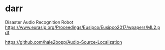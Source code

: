 # darr
Disaster Audio Recognition Robot
https://www.eurasip.org/Proceedings/Eusipco/Eusipco2017/wpapers/ML2.pdf

https://github.com/hale2bopp/Audio-Source-Localization

